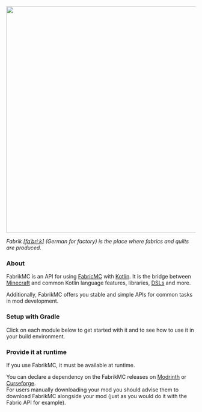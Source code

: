 <img src="https://user-images.githubusercontent.com/52456572/130886519-1a54dda3-aed7-4aa2-8bac-32ddefef2f9d.png" width="600">

*Fabrik [[faˈbriːk]](https://cdn.duden.de/_media_/audio/ID4108073_10393000.mp3) (German for factory) is the place where
fabrics and quilts are produced.* <br>

### About

FabrikMC is an API for using [FabricMC](https://fabricmc.net/) with [Kotlin](https://kotlinlang.org/). It is the
bridge between [Minecraft](https://www.minecraft.net/) and common Kotlin language features,
libraries, [DSLs](https://en.wikipedia.org/wiki/Domain-specific_language) and more.

Additionally, FabrikMC offers you stable and simple APIs for common tasks in mod development.

### Setup with Gradle

Click on each module below to get started with it and to see how to use it in your build environment.

### Provide it at runtime

If you use FabrikMC, it must be available at runtime.

You can declare a dependency on the FabrikMC releases on [Modrinth](https://modrinth.com/mod/fabrik/versions)
or [Curseforge](https://www.curseforge.com/minecraft/mc-mods/fabrik/files). <br> For users manually downloading your mod
you should advise them to download FabrikMC alongside your mod
(just as you would do it with the Fabric API for example).
